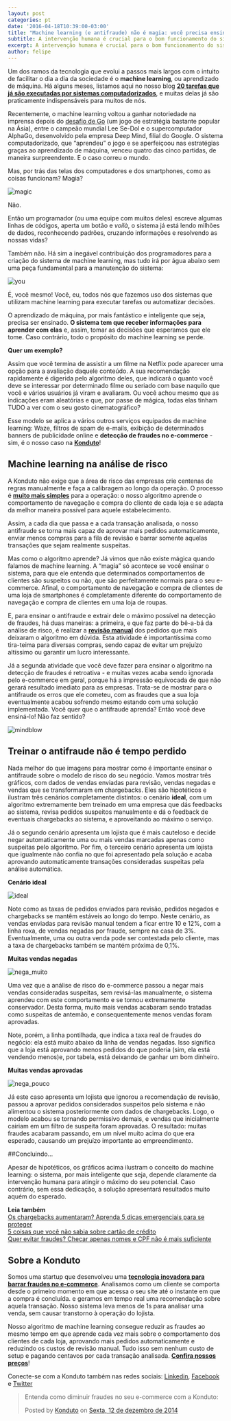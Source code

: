 ```yaml
---
layout: post
categories: pt
date: '2016-04-18T10:39:00-03:00'
title: "Machine learning (e antifraude) não é magia: você precisa ensinar o sistema"
subtitle: A intervenção humana é crucial para o bom funcionamento do sistema
excerpt: A intervenção humana é crucial para o bom funcionamento do sistema
author: felipe
---
```

Um dos ramos da tecnologia que evolui a passos mais largos com o intuito de facilitar o dia a dia da sociedade é o **machine learning**, ou aprendizado de máquina. Há alguns meses, listamos aqui no nosso blog **[20 tarefas que já são executadas por sistemas computadorizados](https://blog.konduto.com/pt/2015/12/20-tarefas-incriveis-que-machine-learning-pode-fazer/?utm_source=konduto&utm_medium=blog&utm_campaign=conteudo-mlmagic)**, e muitas delas já são praticamente indispensáveis para muitos de nós.

Recentemente, o machine learning voltou a ganhar notoriedade na imprensa depois do [desafio de Go](http://www1.folha.uol.com.br/tec/2016/03/1749289-supercomputador-do-google-vence-torneio-de-go-contra-campeao-mundial.shtml) (um jogo de estratégia bastante popular na Ásia), entre o campeão mundial Lee Se-Dol e o supercomputador AlphaGo, desenvolvido pela empresa Deep Mind, filial do Google. O sistema computadorizado, que “aprendeu” o jogo e se aperfeiçoou nas estratégias graças ao aprendizado de máquina, venceu quatro das cinco partidas, de maneira surpreendente. E o caso correu o mundo. 

Mas, por trás das telas dos computadores e dos smartphones, como as coisas funcionam? Magia?

![magic](/images/160417-magic.gif)

Não. 

Então um programador (ou uma equipe com muitos deles) escreve algumas linhas de códigos, aperta um botão e *voilà*, o sistema já está lendo milhões de dados, reconhecendo padrões, cruzando informações e resolvendo as nossas vidas? 

Também não. Há sim a inegável contribuição dos programadores para a criação do sistema de machine learning, mas tudo irá por água abaixo sem uma peça fundamental para a manutenção do sistema: 

![you](/images/160417-you.gif)

É, você mesmo! Você, eu, todos nós que fazemos uso dos sistemas que utilizam machine learning para executar tarefas ou automatizar decisões. 

O aprendizado de máquina, por mais fantástico e inteligente que seja, precisa ser ensinado. **O sistema tem que receber informações para aprender com elas** e, assim, tomar as decisões que esperamos que ele tome. Caso contrário, todo o propósito do machine learning se perde. 

**Quer um exemplo?** 

Assim que você termina de assistir a um filme na Netflix pode aparecer uma opção para a avaliação daquele conteúdo. A sua recomendação rapidamente é digerida pelo algoritmo deles, que indicará o quanto você deve se interessar por determinado filme ou seriado com base naquilo que você e vários usuários já viram e avaliaram. Ou você achou mesmo que as indicações eram aleatórias e que, por passe de mágica, todas elas tinham TUDO a ver com o seu gosto cinematográfico?

Esse modelo se aplica a vários outros serviços equipados de machine learning: Waze, filtros de spam de e-mails, exibição de determinados banners de publicidade online e **detecção de fraudes no e-commerce** - sim, é o nosso caso na **[Konduto](https://www.konduto.com/?utm_source=konduto&utm_medium=blog&utm_campaign=conteudo-mlmagic)**!

## Machine learning na análise de risco

A Konduto não exige que a área de risco das empresas crie centenas de regras manualmente e faça a calibragem ao longo da operação. O processo é **[muito mais simples](https://www.konduto.com/pt/how-it-works/?utm_source=konduto&utm_medium=blog&utm_campaign=conteudo-mlmagic)** para a operação: o nosso algoritmo aprende o comportamento de navegação e compra do cliente de cada loja e se adapta da melhor maneira possível para aquele estabelecimento. 

Assim, a cada dia que passa e a cada transação analisada, o nosso antifraude se torna mais capaz de aprovar mais pedidos automaticamente, enviar menos compras para a fila de revisão e barrar somente aquelas transações que sejam realmente suspeitas. 

Mas como o algoritmo aprende? Já vimos que não existe mágica quando falamos de machine learning. A “magia” só acontece se você ensinar o sistema, para que ele entenda que determinados comportamentos de clientes são suspeitos ou não, que são perfeitamente normais para o seu e-commerce. Afinal, o comportamento de navegação e compra de clientes de uma loja de smartphones é completamente diferente do comportamento de navegação e compra de clientes em uma loja de roupas. 

E, para ensinar o antifraude e extrair dele o máximo possível na detecção de fraudes, há duas maneiras: a primeira, e que faz parte do bê-a-bá da análise de risco, é realizar a **[revisão manual](http://blog.konduto.com/pt/2016/02/precisamos-falar-sobre-revisao-manual/?utm_source=konduto&utm_medium=blog&utm_campaign=conteudo-mlmagic)** dos pedidos que mais deixaram o algoritmo em dúvida. Esta atividade é importantíssima como tira-teima para diversas compras, sendo capaz de evitar um prejuízo altíssimo ou garantir um lucro interessante. 

Já a segunda atividade que você deve fazer para ensinar o algoritmo na detecção de fraudes é retroativa - e muitas vezes acaba sendo ignorada pelo e-commerce em geral, porque há a impressão equivocada de que não gerará resultado imediato para as empresas. Trata-se de mostrar para o antifraude os erros que ele cometeu, com as fraudes que a sua loja eventualmente acabou sofrendo mesmo estando com uma solução implementada. Você quer que o antifraude aprenda? Então você deve ensiná-lo! Não faz sentido?

![mindblow](/images/160417-mindblow.gif)

## Treinar o antifraude não é tempo perdido

Nada melhor do que imagens para mostrar como é importante ensinar o antifraude sobre o modelo de risco do seu negócio. Vamos mostrar três gráficos, com dados de vendas enviadas para revisão, vendas negadas e vendas que se transformaram em chargebacks. Eles são hipotéticos e ilustram três cenários completamente distintos: o cenário **ideal**, com um algoritmo extremamente bem treinado em uma empresa que dás feedbacks ao sistema, revisa pedidos suspeitos manualmente e dá o feedback de eventuais chargebacks ao sistema, e aproveitando ao máximo o serviço. 

Já o segundo cenário apresenta um lojista que é mais cauteloso e decide negar automaticamente uma ou mais vendas marcadas apenas como suspeitas pelo algoritmo. Por fim, o terceiro cenário apresenta um lojista que igualmente não confia no que foi apresentado pela solução e acaba aprovando automaticamente transações consideradas suspeitas pela análise automática.  

**Cenário ideal** 

![ideal](/images/160417-graf-ideal.PNG)

Note como as taxas de pedidos enviados para revisão, pedidos negados e chargebacks se mantêm estáveis ao longo do tempo. Neste cenário, as vendas enviadas para revisão manual tendem a ficar entre 10 e 12%, com a linha roxa, de vendas negadas por fraude, sempre na casa de 3%. Eventualmente, uma ou outra venda pode ser contestada pelo cliente, mas a taxa de chargebacks também se mantém próxima de 0,1%. 

**Muitas vendas negadas** 

![nega_muito](/images/160417-graf-nega-muito.PNG)

Uma vez que a análise de risco do e-commerce passou a negar mais vendas consideradas suspeitas, sem revisá-las manualmente, o sistema aprendeu com este comportamento e se tornou extremamente conservador. Desta forma, muito mais vendas acabaram sendo tratadas como suspeitas de antemão, e consequentemente menos vendas foram aprovadas. 

Note, porém, a linha pontilhada, que indica a taxa real de fraudes do negócio: ela está muito abaixo da linha de vendas negadas. Isso significa que a loja está aprovando menos pedidos do que poderia (sim, ela está vendendo menos)e, por tabela, está deixando de ganhar um bom dinheiro. 

**Muitas vendas aprovadas**

![nega_pouco](/images/160417-graf-nega-pouco.PNG)

Já este caso apresenta um lojista que ignorou a recomendação de revisão, passou a aprovar pedidos considerados suspeitos pelo sistema e não alimentou o sistema posteriormente com dados de chargebacks. Logo, o modelo acabou se tornando permissivo demais, e vendas que inicialmente cairiam em um filtro de suspeita foram aprovadas. O resultado: muitas fraudes acabaram passando, em um nível muito acima do que era esperado, causando um prejuízo importante ao empreendimento. 

##Concluindo... 

Apesar de hipotéticos, os gráficos acima ilustram o conceito do machine learning: o sistema, por mais inteligente que seja, depende claramente da intervenção humana para atingir o máximo do seu potencial. Caso contrário, sem essa dedicação, a solução apresentará resultados muito aquém do esperado. 

**Leia também**  
[Os chargebacks aumentaram? Aprenda 5 dicas emergenciais para se proteger](http://blog.konduto.com/pt/2016/01/dicas-emergenciais-evitar-fraudes?utm_source=konduto&utm_medium=blog&utm_campaign=conteudo)  
[5 coisas que você não sabia sobre cartão de crédito](http://blog.konduto.com/pt/2014/09/5-coisas-que-voce-nao-sabia-sobre-cartao-de-credito/?utm_source=konduto&utm_medium=blog&utm_campaign=conteudo)  
[Quer evitar fraudes? Checar apenas nomes e CPF não é mais suficiente](http://blog.konduto.com/pt/2014/10/porque-checar-apenas-nome-e-cpf-ja-nao-e-suficiente-na-analise-manual/?utm_source=konduto&utm_medium=blog&utm_campaign=conteudo)  

## Sobre a Konduto  

Somos uma startup que desenvolveu uma **[tecnologia inovadora para barrar fraudes no e-commerce](http://konduto.com/?utm_source=konduto&utm_medium=blog&utm_campaign=conteudo-kohlskos)**. Analisamos como um cliente se comporta desde o primeiro momento em que acessa o seu site até o instante em que a compra é concluída. e geramos em tempo real uma recomendação sobre aquela transação. Nosso sistema leva menos de 1s para analisar uma venda, sem causar transtorno à operação do lojista.

Nosso algoritmo de machine learning consegue reduzir as fraudes ao mesmo tempo em que aprende cada vez mais sobre o comportamento dos clientes de cada loja, aprovando mais pedidos automaticamente e reduzindo os custos de revisão manual. Tudo isso sem nenhum custo de setup e pagando centavos por cada transação analisada. **[Confira nossos preços](http://konduto.com/pt/pricing/?utm_source=konduto&utm_medium=blog&utm_campaign=conteudo-kohlskos)**! 

Conecte-se com a Konduto também nas redes sociais: [Linkedin](https://www.linkedin.com/company/konduto), [Facebook](https://www.facebook.com/konduto) e [Twitter](https://twitter.com/KondutoBR)  

<div id="fb-root"></div><script>(function(d, s, id) {  var js, fjs = d.getElementsByTagName(s)[0];  if (d.getElementById(id)) return;  js = d.createElement(s); js.id = id;  js.src = "//connect.facebook.net/pt_BR/sdk.js#xfbml=1&version=v2.3";  fjs.parentNode.insertBefore(js, fjs);}(document, 'script', 'facebook-jssdk'));</script><div class="fb-post" data-href="https://www.facebook.com/konduto/videos/613187352119217/" data-width="650"><div class="fb-xfbml-parse-ignore"><blockquote cite="https://www.facebook.com/konduto/videos/613187352119217/"><p>Entenda como diminuir fraudes no seu e-commerce com a Konduto:</p>Posted by <a href="https://www.facebook.com/konduto/">Konduto</a> on&nbsp;<a href="https://www.facebook.com/konduto/videos/613187352119217/">Sexta, 12 de dezembro de 2014</a></blockquote></div></div
